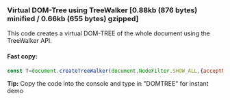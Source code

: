### Virtual DOM-Tree using TreeWalker [0.88kb (876 bytes) minified / 0.66kb (655 bytes) gzipped]

This code creates a virtual DOM-TREE of the whole document using the TreeWalker API.

#### Fast copy:

```js
const T=document.createTreeWalker(document,NodeFilter.SHOW_ALL,{acceptNode:function(e){return 1===e.nodeType||3===e.nodeType&&0!==e.nodeValue.trim().length?NodeFilter.FILTER_ACCEPT:NodeFilter.FILTER_REJECT}}),DOMTREE=[];let l={NODE:T.currentNode,CHILDREN:[]};function setSiblings(e){e.PARENT.CHILDREN.forEach(E=>{E.SIBLINGS=e.PARENT.CHILDREN.filter(e=>e.NODE!==E.NODE)})}for(DOMTREE.push(l);;){let e=T.nextNode();if(!e)break;const E={NODE:e,ATTRIBUTES:e.attributes,PARENT:{},CHILDREN:[],SIBLINGS:[]};if(E.NODE.parentNode===l.NODE)E.PARENT=l,l.CHILDREN.push(E);else if(E.NODE.parentNode===l.NODE.parentNode)E.PARENT=l.PARENT,E.PARENT.CHILDREN.push(E);else{let e=l;for(;;){if(setSiblings(e),e.PARENT.NODE===E.NODE.previousElementSibling){E.SIBLINGS.push(e.PARENT),e.PARENT.SIBLINGS.push(E),E.PARENT=e.PARENT.PARENT,E.PARENT.CHILDREN.push(E),setSiblings(E);break}e=e.PARENT}}l=E}
```


**Tip:** Copy the code into the console and type in "DOMTREE" for instant demo